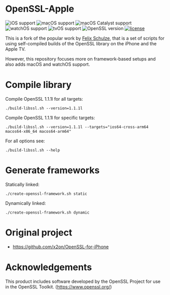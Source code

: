 # OpenSSL-Apple

![iOS support](https://img.shields.io/badge/iOS-14+-blue.svg)
![macOS support](https://img.shields.io/badge/macOS-11.0+-blue.svg)
![macOS Catalyst support](https://img.shields.io/badge/macOS%20Catalyst-11.0+-blue.svg)
![watchOS support](https://img.shields.io/badge/watchOS-7.0+-blue.svg)
![tvOS support](https://img.shields.io/badge/tvOS-14+-blue.svg)
![OpenSSL version](https://img.shields.io/badge/OpenSSL-1.1.1l-green.svg)
[![license](https://img.shields.io/badge/license-Apache%202.0-lightgrey.svg)](LICENSE)

This is a fork of the popular work by [Felix Schulze](https://github.com/x2on), that is a set of scripts for using self-compiled builds of the OpenSSL library on the iPhone and the Apple TV.

However, this repository focuses more on framework-based setups and also adds macOS and watchOS support.

# Compile library

Compile OpenSSL 1.1.1l for all targets:

```
./build-libssl.sh --version=1.1.1l
```

Compile OpenSSL 1.1.1l for specific targets:

```
./build-libssl.sh --version=1.1.1l --targets="ios64-cross-arm64 macos64-x86_64 macos64-arm64"
```

For all options see:

```
./build-libssl.sh --help
```

# Generate frameworks

Statically linked:

```
./create-openssl-framework.sh static
```

Dynamically linked:

```
./create-openssl-framework.sh dynamic
```

# Original project

* <https://github.com/x2on/OpenSSL-for-iPhone>

# Acknowledgements

This product includes software developed by the OpenSSL Project for use in the OpenSSL Toolkit. (<https://www.openssl.org/>)
